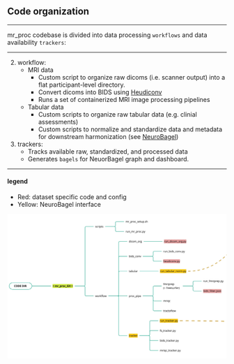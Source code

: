 ## Code organization

---

mr_proc codebase is divided into data processing `workflows` and data availability `trackers`: 

---

2. workflow:
    - MRI data
        - Custom script to organize raw dicoms (i.e. scanner output) into a flat participant-level directory. 
        - Convert dicoms into BIDS using [Heudiconv](https://heudiconv.readthedocs.io/en/latest/)
        - Runs a set of containerized MRI image processing pipelines 
    - Tabular data
        - Custom scripts to organize raw tabular data (e.g. clinial assessments)
        - Custom scripts to normalize and standardize data and metadata for downstream harmonization (see [NeuroBagel](../index.md))
3. trackers:
    - Tracks available raw, standardized, and processed data
    - Generates `bagels` for NeuorBagel graph and dashboard. 

--- 

#### legend
- Red: dataset specific code and config
- Yellow: NeuroBagel interface


![code_org](../imgs/code_org.jpg)